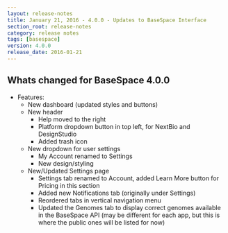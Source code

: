 ```yaml
---
layout: release-notes
title: January 21, 2016 - 4.0.0 - Updates to BaseSpace Interface
section_root: release-notes
category: release notes
tags: [basespace]
version: 4.0.0
release_date: 2016-01-21
---
```


## Whats changed for BaseSpace 4.0.0

- Features:
	- New dashboard (updated styles and buttons)
	- New header
		- Help moved to the right
		- Platform dropdown button in top left, for NextBio and DesignStudio
		- Added trash icon
	- New dropdown for user settings
		- My Account renamed to Settings
		- New design/styling
	- New/Updated Settings page
		- Settings tab renamed to Account, added Learn More button for Pricing in this section
		- Added new Notifications tab (originally under Settings)
		- Reordered tabs in vertical navigation menu
		- Updated the Genomes tab to display correct genomes available in the BaseSpace API (may be different for each app, but this is where the public ones will be listed for now)


